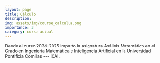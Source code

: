 ```yaml
---
layout: page
title: Cálculo
description:
img: assets/img/course_calculus.png
importance: 3
category: curso actual
---
```


Desde el curso 2024-2025 imparto la asignatura Análisis Matemático en el Grado en Ingeniería Matemática e Inteligencia Artificial en la Universidad Pontificia Comillas --- ICAI.
